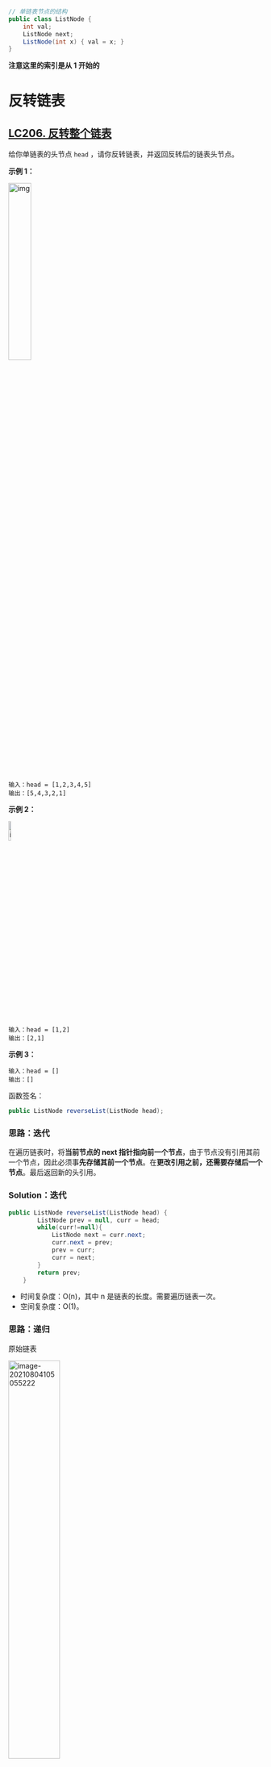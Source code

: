 ```java
// 单链表节点的结构
public class ListNode {
    int val;
    ListNode next;
    ListNode(int x) { val = x; }
}
```

**注意这里的索引是从 1 开始的**

# 反转链表

## [LC206. 反转整个链表](https://leetcode-cn.com/problems/reverse-linked-list/)

给你单链表的头节点 `head` ，请你反转链表，并返回反转后的链表头节点。

**示例 1：**

<img src="https://assets.leetcode.com/uploads/2021/02/19/rev1ex1.jpg" alt="img" style="width:30%;" />

```
输入：head = [1,2,3,4,5]
输出：[5,4,3,2,1]
```

**示例 2：**

<img src="https://assets.leetcode.com/uploads/2021/02/19/rev1ex2.jpg" alt="img" style="width:10%;" />

```
输入：head = [1,2]
输出：[2,1]
```

**示例 3：**

```
输入：head = []
输出：[]
```

函数签名：

```java
public ListNode reverseList(ListNode head);
```

### 思路：迭代

在遍历链表时，将**当前节点的 next 指针指向前一个节点**，由于节点没有引用其前一个节点，因此必须事**先存储其前一个节点**。在**更改引用之前，还需要存储后一个节点**。最后返回新的头引用。

### Solution：迭代

```java
public ListNode reverseList(ListNode head) {
        ListNode prev = null, curr = head;
        while(curr!=null){
            ListNode next = curr.next;
            curr.next = prev;
            prev = curr;
            curr = next;
        }
        return prev;
    }
```

- 时间复杂度：O(n)，其中 n 是链表的长度。需要遍历链表一次。
- 空间复杂度：O(1)。

### 思路：递归

原始链表

<img src="imgs/image-20210804105055222.png" alt="image-20210804105055222" style="width:45%;" />

执行递归

```java
ListNode last = reverseList(head.next);
```

<img src="imgs/image-20210804105213136.png" alt="image-20210804105213136" style="width:50%;" />

不要跳进递归（**<u>你的脑袋能压几个栈呀？</u>**），而是要根据刚才的函数定义，来弄清楚这段代码会产生什么结果：

<img src="imgs/image-20210804105307474.png" alt="image-20210804105307474" style="width:45%;" />

想把当前的链表**反转**，需要做什么？--> **让2指向1，1变成最后一个节点，1指向null**：

```java
head.next.next = head;
head.next = null;
```

<img src="imgs/image-20210804110211369.png" alt="image-20210804110211369" style="width:45%;" />

<img src="imgs/image-20210804110244636.png" alt="image-20210804110244636" style="width:50%;" />

最后，两个地方需要注意：

1、 **base case**：

```java
if (head.next == null) return head;
```

意思是如果链表只有一个节点的时候反转也是它自己，直接返回即可；

2、当链表递归反转之后，新的头结点是 `last`，返回新的头节点last

```java
return last;
```

3、特例：空链表

```java
if (head == null) return head;
```

意思是如果链表为空，返回null也就是自己；

### Solution：递归

```java
public ListNode reverseList(ListNode head) {
        //空链表 || base case:遍历到最后一个元素
        if(head==null || head.next==null)
            return head;
        ListNode last = reverseList(head.next);
        head.next.next = head;//2->1
        head.next = null;//1->null
        return last;
    }
```

时间复杂度：O(n)，其中 n 是链表的长度。需要对链表的每个节点进行反转操作。

空间复杂度：O(n)，其中 n 是链表的长度。空间复杂度主要取决于**递归调用的栈空间**，最多为 n 层。

## [labuladong反转链表前 N 个节点](https://labuladong.gitbook.io/algo/mu-lu-ye-1/mu-lu-ye/di-gui-fan-zhuan-lian-biao-de-yi-bu-fen#er-fan-zhuan-lian-biao-qian-n-ge-jie-dian)

<img src="imgs/image-20210804112718074.png" alt="image-20210804112718074" style="width:50%;" />

函数签名：

```java
// 将链表的前 n 个节点反转（n <= 链表长度）
ListNode reverseN(ListNode head, int n)
```

### 思路：

解决思路和反转整个链表差不多，只要稍加修改即可：

1、base case 变为 `n == 1`，反转一个元素，就是它本身，同时**要记录后驱节点successor**。

2、刚才我们直接把 `head.next` 设置为 null，因为整个链表反转后原来的 `head` 变成了整个链表的最后一个节点。但现在 `head` 节点在递归反转之后不一定是最后一个节点了，所以要记录后驱 `successor`（第 n + 1 个节点），反转之后将 `head` 连接上。

<img src="imgs/image-20210804113016866.png" alt="image-20210804113016866" style="width:45%;" />

```java
ListNode succ = null;// 后驱节点

// 反转以 head 为起点的 n 个节点，返回新的头结点
public ListNode reverseN(ListNode head, int n){
  	if(n==1){
      	succ = head.next;// 记录第 n + 1 个节点
      	return head;
    }
  	
  	ListNode last = reverseN(head.next, n-1);// 以 head.next 为起点，需要反转前 n - 1 个节点
  	head.next.next = head;
  	head.next = succ;// 让反转之后的 head 节点和后面的节点连起来
  	return last;
}
```

## [LC92. 反转链表的一部分](https://leetcode-cn.com/problems/reverse-linked-list-ii/)

给你单链表的头指针 `head` 和两个整数 `left` 和 `right` ，其中 `left <= right` 。请你反转从位置 `left` 到位置 `right` 的链表节点，返回 **反转后的链表表头** 。

索引从1开始。

**示例 1：**

![img](https://assets.leetcode.com/uploads/2021/02/19/rev2ex2.jpg)

```
输入：head = [1,2,3,4,5], left = 2, right = 4
输出：[1,4,3,2,5]
```

**示例 2：**

```
输入：head = [5], left = 1, right = 1
输出：[5]
```

函数签名：

```java
public ListNode reverseBetween(ListNode head, int left, int right);
```

### 思路：递归

如果 `m == 1`，就相当于反转链表开头的 `n` 个元素嘛，也就是我们刚才实现的功能，我们可以理解为base case，：

```
ListNode reverseBetween(ListNode head, int m, int n) {
    // base case
    if (m == 1) {
        // 相当于反转前 n 个元素
        return reverseN(head, n);
    }
    // ...
}
```

如果 `m != 1` 我们可以前进到反转的起点出发base case：
我们把 `head` 的索引视为 1，那么我们是想从第 `m` 个元素开始反转对吧；
把 `head.next` 的索引视为 1 ，相对于 `head.next`，反转的区间应该是从第 `m - 1` 个元素开始的；
把 `head.next.next` 的索引视为1……

### Solution：递归

```java
public ListNode reverseBetween(ListNode head, int m, int n) {
        // base case
        if(m==1){
            return reverseN(head, n);
        }
        // 前进到反转的起点触发 base case
        head.next = reverseBetween(head.next, m-1, n-1);//头尾都要减一因为指针向后移动
        return head;
    }
    ListNode succ = null;
    public ListNode reverseN(ListNode head, int n){
        if(n==1){
            succ = head.next;
            return head;
        }
        ListNode last = reverseN(head.next, n-1);
        head.next.next = head;
        head.next = succ;
        return last;
    }
```

### 思路：迭代（头插法）

在需要反转的区间里，每遍历到一个节点，让这个新节点来到反转部分的起始位置。下面的图展示了整个流程。

<img src="imgs/image-20210804142623739.png" alt="image-20210804142623739" style="width:67%;" />

<img src="imgs/image-20210804142642878.png" alt="image-20210804142642878" style="width:50%;" />

使用三个指针变量 pre、curr、next 来记录反转的过程中需要的变量，它们的意义如下：

- pre：永远指向待反转区域的第一个节点 left 的前一个节点，在循环过程中不变。
- curr：指向待反转区域待反转的节点；
- next：永远指向 curr 的下一个节点，循环过程中，curr 变化以后 next 会变化。(**next是实际被头插的节点**)

决定赋值顺序：

- next = curr.next：先确定要被头插的节点
- curr.next = **next.next**：curr的下一个节点，只能通过next获取，所以要最先赋值
- next.next = **pre.next**：被头插的节点(next)的下一个节点, 只能通过pre.next来获得
- pre.next = next：最后，pre.next指向next

<img src="imgs/image-20210804142623739.png" alt="image-20210804142623739" style="width:67%;" />

<img src="imgs/image-20210804142551568.png" alt="image-20210804142551568" style="width:50%;" />

<img src="imgs/image-20210804145510986.png" alt="image-20210804145510986" style="width:50%;" />

### Solution：迭代（头插法）

```java
public ListNode reverseBetween(ListNode head, int m, int n) {
        ListNode dummyNode = new ListNode();
        dummyNode.next = head;
        ListNode pre = dummyNode;
        for(int i=0; i<m-1; i++){//找到left的前一位
            pre = pre.next;
        }
        ListNode curr = pre.next;
        for(int i=0; i<n-m; i++){//curr.next被头插，因为是闭区间（e.g.[4，7]总共4个数字，但只用头插3次），所以总共头插right-left次
            ListNode next = curr.next;//实际被头插的元素
            curr.next = next.next;//curr的下一个节点，只能通过next获取，所以要最先赋值
            next.next = pre.next;//被头插的节点(next)的下一个节点, 只能通过pre.next来获得
            pre.next = next;//最后，pre指向被头插的节点
        }
        //m>1时，可以直接返回head，因为head并不会被交换；
        //但m=1时，pre=dummyNode, 即dummyNode永远是head的前一位；
        return dummyNode.next;
    }
```

递归操作链表并不高效。和迭代解法相比，虽然时间复杂度都是 O(N)，但是迭代解法的空间复杂度是 O(1)，而递归解法需要堆栈，空间复杂度是 O(N)。